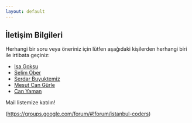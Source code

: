 ```yaml
---
layout: default
---
```


## İletişim Bilgileri

Herhangi bir soru veya öneriniz için lütfen aşağıdaki kişilerden herhangi biri ile irtibata geçiniz:

* [Isa Goksu](mailto:info@isagoksu.com)
* [Selim Ober](mailto:selimober@gmail.com)
* [Serdar Buyuktemiz](mailto:hserdarb@gmail.com)
* [Mesut Can Gürle](mailto:mesutcang@gmail.com)
* [Can Yaman](mailto:can@yaman.me)


Mail listemize katılın!

(https://groups.google.com/forum/#!forum/istanbul-coders)
